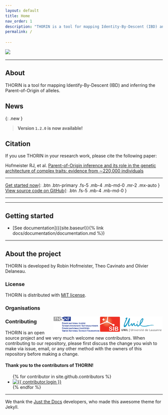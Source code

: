```yaml
---
layout: default
title: Home
nav_order: 1
description: "THORIN is a tool for mapping Identity-By-Descent (IBD) and inferring the Parent-of-Origin of alleles."
permalink: /

---
```



![](/assets/images/logo_thorin.png?raw=true)



<!---
# THORIN
{: .fs-9 .fw-500 }
-->

<!---
**T**arget **H**aplotype **OR**igin **IN**ference version **1.2**
{: .fs-5 }
-->

---

## About

THORIN is a tool for mapping Identify-By-Descent (IBD) and inferring the Parent-of-Origin of alleles.

## News

{: .new }
> **Version `1.2.0` is now available!**
<!--- > See [the CHANGELOG](https://github.com/odelaneau/shapeit5/blob/main/docs/CHANGELOG.md) for details.
-->

## Citation

If you use THORIN in your research work, please cite the following paper:

Hofmeister RJ, et al. [Parent-of-Origin inference and its role in the genetic architecture of complex traits: evidence from ∼220,000 individuals](https://www.medrxiv.org/content/10.1101/2024.12.03.24318392v1)

---

[Get started now](#getting-started){: .btn .btn-primary .fs-5 .mb-4 .mb-md-0 .mr-2 .mx-auto }
[View source code on GitHub](https://github.com/rjhfmstr/thorin){: .btn .fs-5 .mb-4 .mb-md-0 }


---

---

## Getting started

- [See documentation]({{site.baseurl}}{% link docs/documentation/documentation.md %})

---

## About the project

THORIN is developed by Robin Hofmeister, Theo Cavinato and Olivier Delaneau.

### License

THORIN is distributed with [MIT license](https://github.com/RJHFMSTR/THORIN/blob/main/LICENSE).

### Organisations

<div class="d-flex justify-content-around">
  <div class="p-5"><a href="https://www.unil.ch/index.html"><img src="assets/images/lausanne_logo.jpg" align="right" alt="unil" style="height:50px"></a></div>
  <div class="p-5"><a href="https://www.sib.swiss/"><img src="assets/images/sib_logo.jpg" align="right" alt="sib" style="height:50px"></a></div>
  <div class="p-5"><a href="https://www.snf.ch/en/Pages/default.aspx"><img src="assets/images/snf.gif" align="right" alt="snf" style="height:50px"></a></div>
</div>

### Contributing

THORIN is an open source project and we very much welcome new contributors. When contributing to our repository, please first discuss the change you wish to make via issue,
email, or any other method with the owners of this repository before making a change.
#### Thank you to the contributors of THORIN!

<ul class="list-style-none">
{% for contributor in site.github.contributors %}
  <li class="d-inline-block mr-1">
     <a href="{{ contributor.html_url }}"><img src="{{ contributor.avatar_url }}" width="32" height="32" alt="{{ contributor.login }}"/></a>
  </li>
{% endfor %}
</ul>


---

We thank the [Just the Docs](https://github.com/just-the-docs/just-the-docs) developers, who made this awesome theme for Jekyll.



